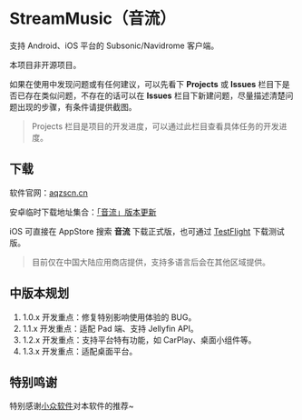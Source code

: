 # StreamMusic（音流）

支持 Android、iOS 平台的 Subsonic/Navidrome 客户端。

本项目非开源项目。

如果在使用中发现问题或有任何建议，可以先看下 **Projects** 或 **Issues** 栏目下是否已存在类似问题，不存在的话可以在 **Issues** 栏目下新建问题，尽量描述清楚问题出现的步骤，有条件请提供截图。

> Projects 栏目是项目的开发进度，可以通过此栏目查看具体任务的开发进度。

## 下载

软件官网：[aqzscn.cn](https://aqzscn.cn/)

安卓临时下载地址集合：[「音流」版本更新](https://aqzscn.cn/archives/stream-music-versions)

iOS 可直接在 AppStore 搜索 **音流** 下载正式版，也可通过 [TestFlight](https://testflight.apple.com/join/svM990B5) 下载测试版。

> 目前仅在中国大陆应用商店提供，支持多语言后会在其他区域提供。

## 中版本规划

1. 1.0.x 开发重点：修复特别影响使用体验的 BUG。
2. 1.1.x 开发重点：适配 Pad 端、支持 Jellyfin API。
3. 1.2.x 开发重点：支持平台特有功能，如 CarPlay、桌面小组件等。
4. 1.3.x 开发重点：适配桌面平台。

## 特别鸣谢

特别感谢[小众软件](https://www.appinn.com/)对本软件的推荐~
